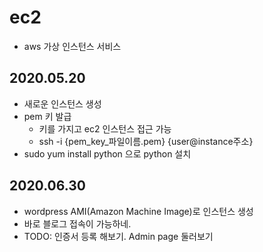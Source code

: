 # ec2
- aws 가상 인스턴스 서비스

## 2020.05.20
 - 새로운 인스턴스 생성
 - pem 키 발급
    - 키를 가지고 ec2 인스턴스 접근 가능
    - ssh -i {pem_key_파일이름.pem} {user@instance주소} 
 - sudo yum install python 으로 python 설치
 
## 2020.06.30
 - wordpress AMI(Amazon Machine Image)로 인스턴스 생성
 - 바로 블로그 접속이 가능하네.
 - TODO: 인증서 등록 해보기. Admin page 둘러보기
